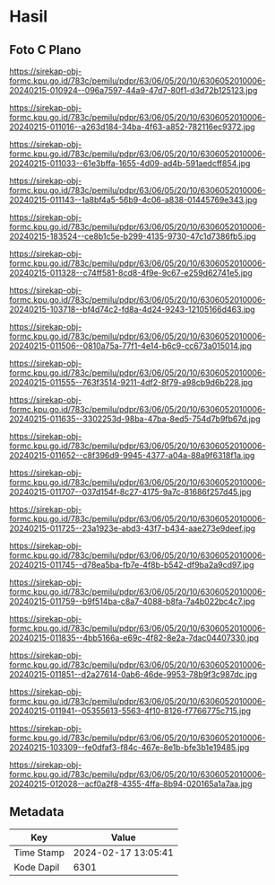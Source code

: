 # Hasil

## Foto C Plano

https://sirekap-obj-formc.kpu.go.id/783c/pemilu/pdpr/63/06/05/20/10/6306052010006-20240215-010924--096a7597-44a9-47d7-80f1-d3d72b125123.jpg

https://sirekap-obj-formc.kpu.go.id/783c/pemilu/pdpr/63/06/05/20/10/6306052010006-20240215-011016--a263d184-34ba-4f63-a852-782116ec9372.jpg

https://sirekap-obj-formc.kpu.go.id/783c/pemilu/pdpr/63/06/05/20/10/6306052010006-20240215-011033--61e3bffa-1655-4d09-ad4b-591aedcff854.jpg

https://sirekap-obj-formc.kpu.go.id/783c/pemilu/pdpr/63/06/05/20/10/6306052010006-20240215-011143--1a8bf4a5-56b9-4c06-a838-01445769e343.jpg

https://sirekap-obj-formc.kpu.go.id/783c/pemilu/pdpr/63/06/05/20/10/6306052010006-20240215-183524--ce8b1c5e-b299-4135-9730-47c1d7386fb5.jpg

https://sirekap-obj-formc.kpu.go.id/783c/pemilu/pdpr/63/06/05/20/10/6306052010006-20240215-011328--c74ff581-8cd8-4f9e-9c67-e259d62741e5.jpg

https://sirekap-obj-formc.kpu.go.id/783c/pemilu/pdpr/63/06/05/20/10/6306052010006-20240215-103718--bf4d74c2-fd8a-4d24-9243-12105166d463.jpg

https://sirekap-obj-formc.kpu.go.id/783c/pemilu/pdpr/63/06/05/20/10/6306052010006-20240215-011506--0810a75a-77f1-4e14-b6c9-cc673a015014.jpg

https://sirekap-obj-formc.kpu.go.id/783c/pemilu/pdpr/63/06/05/20/10/6306052010006-20240215-011555--763f3514-9211-4df2-8f79-a98cb9d6b228.jpg

https://sirekap-obj-formc.kpu.go.id/783c/pemilu/pdpr/63/06/05/20/10/6306052010006-20240215-011635--3302253d-98ba-47ba-8ed5-754d7b9fb67d.jpg

https://sirekap-obj-formc.kpu.go.id/783c/pemilu/pdpr/63/06/05/20/10/6306052010006-20240215-011652--c8f396d9-9945-4377-a04a-88a9f6318f1a.jpg

https://sirekap-obj-formc.kpu.go.id/783c/pemilu/pdpr/63/06/05/20/10/6306052010006-20240215-011707--037d154f-8c27-4175-9a7c-81686f257d45.jpg

https://sirekap-obj-formc.kpu.go.id/783c/pemilu/pdpr/63/06/05/20/10/6306052010006-20240215-011725--23a1923e-abd3-43f7-b434-aae273e9deef.jpg

https://sirekap-obj-formc.kpu.go.id/783c/pemilu/pdpr/63/06/05/20/10/6306052010006-20240215-011745--d78ea5ba-fb7e-4f8b-b542-df9ba2a9cd97.jpg

https://sirekap-obj-formc.kpu.go.id/783c/pemilu/pdpr/63/06/05/20/10/6306052010006-20240215-011759--b9f514ba-c8a7-4088-b8fa-7a4b022bc4c7.jpg

https://sirekap-obj-formc.kpu.go.id/783c/pemilu/pdpr/63/06/05/20/10/6306052010006-20240215-011835--4bb5166a-e69c-4f82-8e2a-7dac04407330.jpg

https://sirekap-obj-formc.kpu.go.id/783c/pemilu/pdpr/63/06/05/20/10/6306052010006-20240215-011851--d2a27614-0ab6-46de-9953-78b9f3c987dc.jpg

https://sirekap-obj-formc.kpu.go.id/783c/pemilu/pdpr/63/06/05/20/10/6306052010006-20240215-011941--05355613-5563-4f10-8126-f7766775c715.jpg

https://sirekap-obj-formc.kpu.go.id/783c/pemilu/pdpr/63/06/05/20/10/6306052010006-20240215-103309--fe0dfaf3-f84c-467e-8e1b-bfe3b1e19485.jpg

https://sirekap-obj-formc.kpu.go.id/783c/pemilu/pdpr/63/06/05/20/10/6306052010006-20240215-012028--acf0a2f8-4355-4ffa-8b94-020165a1a7aa.jpg


## Metadata

| Key        | Value               |
| ---------- | ------------------- |
| Time Stamp | 2024-02-17 13:05:41 |
| Kode Dapil | 6301                |



